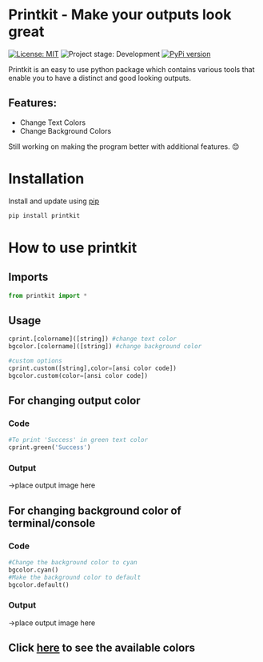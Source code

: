 # Printkit - Make your outputs look great #

[![License: MIT](https://img.shields.io/badge/License-MIT-yellow.svg)](https://opensource.org/licenses/MIT)
<img alt="Project stage: Development" src="https://img.shields.io/badge/Project%20Stage-Development-yellowgreen.svg" />
[![PyPi version](https://badgen.net/pypi/v/printkit)](https://pypi.com/project/pip)

Printkit is an easy to use python package which contains various tools that enable you to have a distinct and good looking outputs.

## Features: ##
- Change Text Colors
- Change Background Colors

Still working on making the program better with additional features. :blush:

# Installation #
Install and update using [pip](https://pip.pypa.io/en/stable/installation/)

```bash
pip install printkit
```

# How to use printkit #

##  Imports ##
```python
from printkit import *
```

## Usage ##
```python
cprint.[colorname]([string]) #change text color
bgcolor.[colorname]([string]) #change background color

#custom options
cprint.custom([string],color=[ansi color code])
bgcolor.custom(color=[ansi color code])
```

## For changing output color ##
### Code ###
```python
#To print 'Success' in green text color
cprint.green('Success')
```
### Output ###
->place output image here

## For changing background color of terminal/console ##
### Code ### 
```python
#Change the background color to cyan
bgcolor.cyan()
#Make the background color to default
bgcolor.default()
```

### Output ###
->place output image here

## Click [here]() to see the available colors